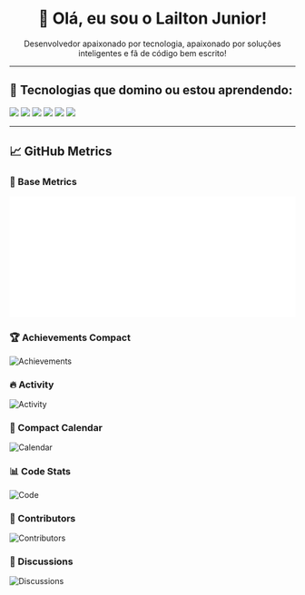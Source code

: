 <h1 align="center">👋 Olá, eu sou o Lailton Junior!</h1>

<p align="center">
  Desenvolvedor apaixonado por tecnologia, apaixonado por soluções inteligentes e fã de código bem escrito!
</p>

---

## 🚀 Tecnologias que domino ou estou aprendendo:

<p>
  <img src="https://img.shields.io/badge/Python-3776AB?style=for-the-badge&logo=python&logoColor=white" />
  <img src="https://img.shields.io/badge/HTML5-E34F26?style=for-the-badge&logo=html5&logoColor=white" />
  <img src="https://img.shields.io/badge/CSS3-1572B6?style=for-the-badge&logo=css3&logoColor=white" />
  <img src="https://img.shields.io/badge/SQL-4479A1?style=for-the-badge&logo=postgresql&logoColor=white" />
  <img src="https://img.shields.io/badge/Linux-FCC624?style=for-the-badge&logo=linux&logoColor=black" />
  <img src="https://img.shields.io/badge/GitHub-181717?style=for-the-badge&logo=github&logoColor=white" />
</p>

---

## 📈 GitHub Metrics

### 🎯 Base Metrics
![Metrics Base](https://raw.githubusercontent.com/lailtonjunior/lailtonjunior/github-metrics/metrics.base.svg)

### 🏆 Achievements Compact
![Achievements](https://raw.githubusercontent.com/lailtonjunior/lailtonjunior/github-metrics/metrics.plugin.achievements.compact.svg)

### 🔥 Activity
![Activity](https://raw.githubusercontent.com/lailtonjunior/lailtonjunior/github-metrics/metrics.plugin.activity.svg)

### 📅 Compact Calendar
![Calendar](https://raw.githubusercontent.com/lailtonjunior/lailtonjunior/github-metrics/metrics.plugin.calendar.svg)

### 📊 Code Stats
![Code](https://raw.githubusercontent.com/lailtonjunior/lailtonjunior/github-metrics/metrics.plugin.code.svg)

### 👥 Contributors
![Contributors](https://raw.githubusercontent.com/lailtonjunior/lailtonjunior/github-metrics/metrics.plugin.contributors.categories.svg)

### 💬 Discussions
![Discussions](https://raw.githubusercontent.com/lailtonjunior/lail)
